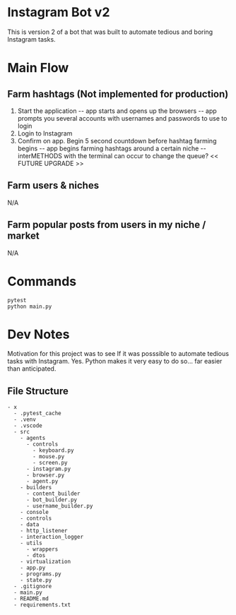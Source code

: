 # Instagram Bot v2

This is version 2 of a bot that was built to automate tedious and boring Instagram tasks.

# Main Flow

## Farm hashtags (Not implemented for production)

1. Start the application
-- app starts and opens up the browsers
-- app prompts you several accounts with usernames and passwords to use to login
2. Login to Instagram
3. Confirm on app. Begin 5 second countdown before hashtag farming begins
-- app begins farming hashtags around a certain niche
-- interMETHODS with the terminal can occur to change the queue? << FUTURE UPGRADE >>

## Farm users & niches

N/A

## Farm popular posts from users in my niche / market

N/A

# Commands

```pytest```  
```python main.py```  

# Dev Notes

Motivation for this project was to see If it was posssible to automate tedious tasks with Instagram. Yes. Python makes it very easy to do so... far easier than anticipated.

## File Structure

```
- x
  - .pytest_cache
  - .venv
  - .vscode
  - src
    - agents
      - controls
        - keyboard.py
        - mouse.py
        - screen.py
      - instagram.py
      - browser.py
      - agent.py
    - builders
      - content_builder
      - bot_builder.py
      - username_builder.py
    - console
    - controls
    - data
    - http_listener
    - interaction_logger
    - utils
      - wrappers
      - dtos
    - virtualization
    - app.py
    - programs.py
    - state.py
  - .gitignore
  - main.py
  - README.md
  - requirements.txt
```

